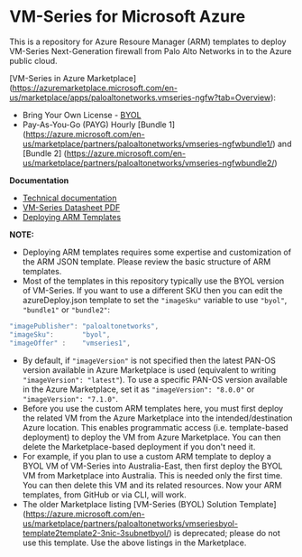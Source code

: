 # VM-Series for Microsoft Azure

This is a repository for Azure Resoure Manager (ARM) templates to deploy VM-Series Next-Generation firewall from Palo Alto Networks in to the Azure public cloud.

[VM-Series in Azure Marketplace] (https://azuremarketplace.microsoft.com/en-us/marketplace/apps/paloaltonetworks.vmseries-ngfw?tab=Overview):

- Bring Your Own License - [BYOL](https://azure.microsoft.com/en-us/marketplace/partners/paloaltonetworks/vmseries-ngfwbyol/)
- Pay-As-You-Go (PAYG) Hourly [Bundle 1] (https://azure.microsoft.com/en-us/marketplace/partners/paloaltonetworks/vmseries-ngfwbundle1/) and [Bundle 2] (https://azure.microsoft.com/en-us/marketplace/partners/paloaltonetworks/vmseries-ngfwbundle2/)

**Documentation**

- [Technical documentation](https://www.paloaltonetworks.com/documentation/80/virtualization/virtualization/set-up-the-vm-series-firewall-on-azure)
- [VM-Series Datasheet PDF](https://www.paloaltonetworks.com/content/dam/pan/en_US/assets/pdf/datasheets/vm-series/vm-series-for-microsoft-azure.pdf)
- [Deploying ARM Templates](https://azure.microsoft.com/en-us/documentation/articles/resource-group-template-deploy/#deploy-with-azure-cli)

**NOTE:**
- Deploying ARM templates requires some expertise and customization of the ARM JSON template. Please review the basic structure of ARM templates.
- Most of the templates in this repository typically use the BYOL version of VM-Series. If you want to use a different SKU then you can edit the azureDeploy.json template to set the `"imageSku"` variable to use `"byol"`, `"bundle1"` or `"bundle2"`:
```javascript
"imagePublisher": "paloaltonetworks",
"imageSku":       "byol",
"imageOffer" :    "vmseries1",
```
- By default, if `"imageVersion"` is not specified then the latest PAN-OS version available in Azure Marketplace is used (equivalent to writing `"imageVersion": "latest"`). To use a specific PAN-OS version available in the Azure Marketplace, set it as `"imageVersion": "8.0.0"` or `"imageVersion": "7.1.0"`.
- Before you use the custom ARM templates here, you must first deploy the related VM from the Azure Marketplace into the intended/destination Azure location. This enables programmatic access (i.e. template-based deployment) to deploy the VM from Azure Marketplace. You can then delete the Marketplace-based deployment if you don't need it.
- For example, if you plan to use a custom ARM template to deploy a BYOL VM of VM-Series into Australia-East, then first deploy the BYOL VM from Marketplace into Australia. This is needed only the first time. You can then delete this VM and its related resources. Now your ARM templates, from GitHub or via CLI, will work.
- The older Marketplace listing [VM-Series (BYOL) Solution Template] (https://azure.microsoft.com/en-us/marketplace/partners/paloaltonetworks/vmseriesbyol-template2template2-3nic-3subnetbyol/) is deprecated; please do not use this template. Use the above listings in the Marketplace.

